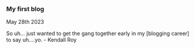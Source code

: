 <h3>My first blog</h3>

<p>May 28th 2023</p>

<p>So uh... just wanted to get the gang together early in my [blogging career] to say uh....yo. - Kendall Roy</p>